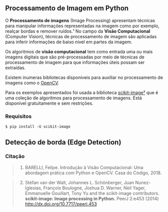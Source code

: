 ## Processamento de Imagem em Python

O **Processamento de imagens** (Image Processing) apresentam técnicas para manipular informações representadas na imagem como por exemplo, realçar bordas e remover ruídos.¹
No campo da **Visão Computacional** (Computer Vision), técnicas de processamento de imagem são aplicadas para inferir informações de baixo nível em partes da imagem.

Os algoritmos de **visão computacional** tem como entrada uma ou mais imagens digitais que são pré-processadas por meio de técnicas de processamento de imagem para que informações úteis possam ser extraídas.

Existem inumeras bibliotecas disponíveis para auxiliar no processamento de imagens como o [OpenCV](https://opencv.org/).

Para os exemplos apresentados foi usada a biblioteca [scikit-image²](https://scikit-image.org/) que é uma coleção de algoritmos para processamento de imagens. Está disponível gratuitamente e sem restrições.

### Requisitos
```
$ pip install -U scikit-image
```

## Detecção de borda (Edge Detection)


### Citação

> 1. BARELLI, Felipe. Introdução à Visão Computacional: Uma abordagem prática com Python e OpenCV. Casa do Código, 2018.

> 2. Stéfan van der Walt, Johannes L. Schönberger, Juan Nunez-Iglesias, François Boulogne, Joshua D. Warner, Neil Yager, Emmanuelle Gouillart, Tony Yu and the scikit-image contributors. **scikit-image: Image processing in Python.** PeerJ 2:e453 (2014) http://dx.doi.org/10.7717/peerj.453 
